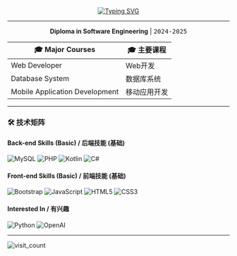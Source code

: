 <!-- 动态标题 -->
<div align="center">
  <a href="https://git.io/typing-svg"><img src="https://readme-typing-svg.demolab.com?font=Fira+Code&pause=1000&width=435&lines=Hi%F0%9F%91%8B+I'm+Stig;A+Fresh+Graduate+Diploma+Developer" alt="Typing SVG" /></a>
</div>

---


<div align="center">

**Diploma in Software Engineering**  |  <kbd>2024-2025</kbd>

| 🎓 Major Courses | 🎓 主要课程 |
|------------|-----------------|
| Web Developer     | Web开发   |
| Database System  | 数据库系统 |
| Mobile Application Development| 移动应用开发 |

</div>

---

### 🛠️ 技术矩阵
#### Back-end Skills (Basic) / 后端技能 (基础)
![MySQL](https://img.shields.io/badge/MySQL-4479A1?logo=mysql&logoColor=white)
![PHP](https://img.shields.io/badge/PHP-777BB4?logo=php&logoColor=white)
![Kotlin](https://img.shields.io/badge/Kotlin-7F52FF?logo=kotlin&logoColor=white)
![C#](https://img.shields.io/badge/C%23-239120?logo=c-sharp&logoColor=white)

#### Front-end Skills (Basic) / 前端技能 (基础)
![Bootstrap](https://img.shields.io/badge/Bootstrap-7952B3?logo=bootstrap&logoColor=white)
![JavaScript](https://img.shields.io/badge/JavaScript-F7DF1E?logo=javascript&logoColor=black)
![HTML5](https://img.shields.io/badge/HTML5-E34F26?logo=html5&logoColor=white)
![CSS3](https://img.shields.io/badge/CSS3-1572B6?logo=css3&logoColor=white)

#### Interested In / 有兴趣
![Python](https://img.shields.io/badge/Python-3776AB?logo=python&logoColor=white)
![OpenAI](https://img.shields.io/badge/OpenAI-412991?logo=openai&logoColor=white)

---
<img src="https://komarev.com/ghpvc/?username=stig4534&label=Profile+Views&color=blueviolet" alt="visit_count">


